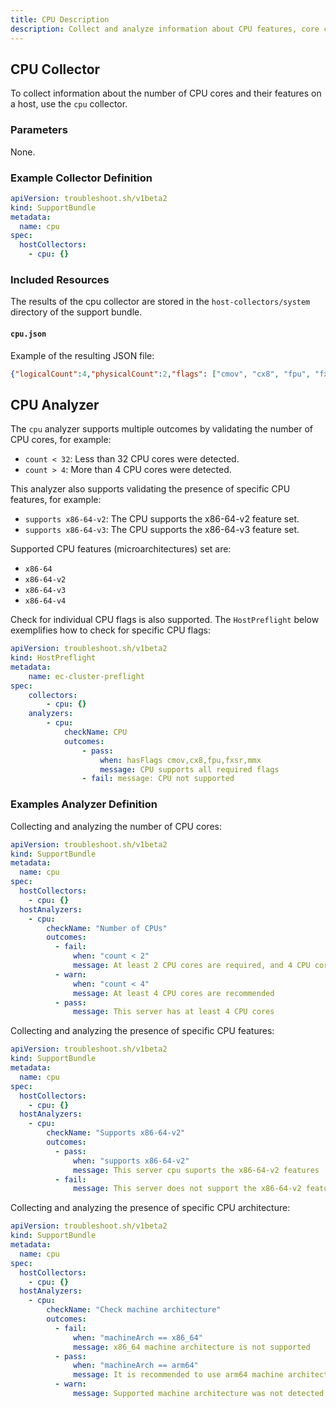 ```yaml
---
title: CPU Description
description: Collect and analyze information about CPU features, core counts and architecture.
---
```


## CPU Collector

To collect information about the number of CPU cores and their features on a host, use the `cpu` collector.

### Parameters

None.

### Example Collector Definition

```yaml
apiVersion: troubleshoot.sh/v1beta2
kind: SupportBundle
metadata:
  name: cpu
spec:
  hostCollectors:
    - cpu: {}
```

### Included Resources

The results of the cpu collector are stored in the `host-collectors/system` directory of the support bundle.

#### `cpu.json`

Example of the resulting JSON file:

```json
{"logicalCount":4,"physicalCount":2,"flags": ["cmov", "cx8", "fpu", "fxsr" ]}
```

## CPU Analyzer

The `cpu` analyzer supports multiple outcomes by validating the number of CPU cores, for example:

- `count < 32`: Less than 32 CPU cores were detected.
- `count > 4`: More than 4 CPU cores were detected.

This analyzer also supports validating the presence of specific CPU features, for example:

- `supports x86-64-v2`: The CPU supports the x86-64-v2 feature set.
- `supports x86-64-v3`: The CPU supports the x86-64-v3 feature set.

Supported CPU features (microarchitectures) set are:

- `x86-64`
- `x86-64-v2`
- `x86-64-v3`
- `x86-64-v4`

Check for individual CPU flags is also supported. The `HostPreflight` below exemplifies how to check for specific CPU flags:

```yaml
apiVersion: troubleshoot.sh/v1beta2
kind: HostPreflight
metadata:
    name: ec-cluster-preflight
spec:
    collectors:
        - cpu: {}
    analyzers:
        - cpu:
            checkName: CPU
            outcomes:
                - pass:
                    when: hasFlags cmov,cx8,fpu,fxsr,mmx
                    message: CPU supports all required flags
                - fail: message: CPU not supported
```

### Examples Analyzer Definition

Collecting and analyzing the number of CPU cores:

```yaml
apiVersion: troubleshoot.sh/v1beta2
kind: SupportBundle
metadata:
  name: cpu
spec:
  hostCollectors:
    - cpu: {}
  hostAnalyzers:
    - cpu:
        checkName: "Number of CPUs"
        outcomes:
          - fail:
              when: "count < 2"
              message: At least 2 CPU cores are required, and 4 CPU cores are recommended
          - warn:
              when: "count < 4"
              message: At least 4 CPU cores are recommended
          - pass:
              message: This server has at least 4 CPU cores
```

Collecting and analyzing the presence of specific CPU features:

```yaml
apiVersion: troubleshoot.sh/v1beta2
kind: SupportBundle
metadata:
  name: cpu
spec:
  hostCollectors:
    - cpu: {}
  hostAnalyzers:
    - cpu:
        checkName: "Supports x86-64-v2"
        outcomes:
          - pass:
              when: "supports x86-64-v2"
              message: This server cpu suports the x86-64-v2 features
          - fail:
              message: This server does not support the x86-64-v2 features
```

Collecting and analyzing the presence of specific CPU architecture:

```yaml
apiVersion: troubleshoot.sh/v1beta2
kind: SupportBundle
metadata:
  name: cpu
spec:
  hostCollectors:
    - cpu: {}
  hostAnalyzers:
    - cpu:
        checkName: "Check machine architecture"
        outcomes:
          - fail:
              when: "machineArch == x86_64"
              message: x86_64 machine architecture is not supported
          - pass:
              when: "machineArch == arm64"
              message: It is recommended to use arm64 machine architecture
          - warn:
              message: Supported machine architecture was not detected
```